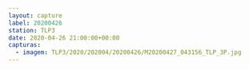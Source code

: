 ```yaml
---
layout: capture
label: 20200426
station: TLP3
date: 2020-04-26 21:00:00+00:00
capturas:
  - imagem: TLP3/2020/202004/20200426/M20200427_043156_TLP_3P.jpg
---
```


